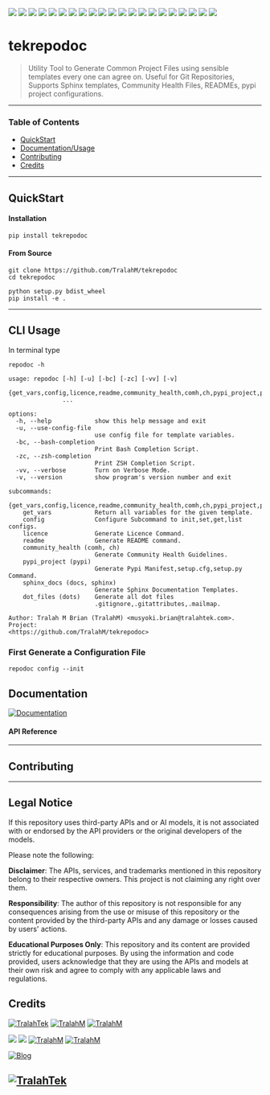 <img src="https://img.shields.io/github/license/TralahM/tekrepodoc"> <img src="https://img.shields.io/github/last-commit/TralahM/tekrepodoc"> <img src="https://img.shields.io/github/contributors/TralahM/tekrepodoc"> <img src="https://img.shields.io/github/issues-pr-raw/TralahM/tekrepodoc?color=blue"> <img src="https://img.shields.io/github/issues-pr-closed-raw/TralahM/tekrepodoc?color=red"> <img src="https://img.shields.io/github/issues-raw/TralahM/tekrepodoc?color=green"> <img src="https://img.shields.io/github/issues-closed-raw/TralahM/tekrepodoc?color=yellow"> <img src="https://img.shields.io/github/forks/TralahM/tekrepodoc?label=Forks&style=social"> <img src="https://img.shields.io/github/forks/TralahM/tekrepodoc?label=Forks&style=social"> <img src="https://img.shields.io/github/stars/TralahM/tekrepodoc?style=social"> <img src="https://img.shields.io/github/watchers/TralahM/tekrepodoc?label=Watch&style=social"> <img src="https://img.shields.io/github/downloads/TralahM/tekrepodoc/total"> <img src="https://img.shields.io/github/repo-size/TralahM/tekrepodoc"> <img src="https://img.shields.io/github/languages/count/TralahM/tekrepodoc"> <img src="https://img.shields.io/github/v/tag/TralahM/tekrepodoc"> <img src="https://img.shields.io/readthedocs/tekrepodoc">
<img src="https://img.shields.io/pypi/v/tekrepodoc"> <img src="https://img.shields.io/pypi/pyversions/tekrepodoc"> <img src="https://img.shields.io/pypi/wheel/tekrepodoc"> <img src="https://img.shields.io/pypi/status/tekrepodoc?label=pypi%20status"> <img src="https://img.shields.io/pypi/format/tekrepodoc?label=pypi%20format">

# tekrepodoc
> Utility Tool to Generate Common Project Files using sensible templates every one can agree on. Useful for Git Repositories, Supports Sphinx templates, Community Health Files, READMEs, pypi project configurations.


---

### Table of Contents
- [QuickStart](#QuickStart)
- [Documentation/Usage](#Documentation)
- [Contributing](#Contributing)
- [Credits](#Credits)

---
## QuickStart
#### Installation

```console
pip install tekrepodoc
```
#### From Source
```console
git clone https://github.com/TralahM/tekrepodoc
cd tekrepodoc

python setup.py bdist_wheel
pip install -e .

```
---

## CLI Usage
In terminal type
```console
repodoc -h
```

```
usage: repodoc [-h] [-u] [-bc] [-zc] [-vv] [-v]
               {get_vars,config,licence,readme,community_health,comh,ch,pypi_project,pypi,sphinx_docs,docs,sphinx,dot_files,dots}
               ...

options:
  -h, --help            show this help message and exit
  -u, --use-config-file
                        use config file for template variables.
  -bc, --bash-completion
                        Print Bash Completion Script.
  -zc, --zsh-completion
                        Print ZSH Completion Script.
  -vv, --verbose        Turn on Verbose Mode.
  -v, --version         show program's version number and exit

subcommands:
  {get_vars,config,licence,readme,community_health,comh,ch,pypi_project,pypi,sphinx_docs,docs,sphinx,dot_files,dots}
    get_vars            Return all variables for the given template.
    config              Configure Subcommand to init,set,get,list configs.
    licence             Generate Licence Command.
    readme              Generate README command.
    community_health (comh, ch)
                        Generate Community Health Guidelines.
    pypi_project (pypi)
                        Generate Pypi Manifest,setup.cfg,setup.py Command.
    sphinx_docs (docs, sphinx)
                        Generate Sphinx Documentation Templates.
    dot_files (dots)    Generate all dot files
                        .gitignore,.gitattributes,.mailmap.

Author: Tralah M Brian (TralahM) <musyoki.brian@tralahtek.com>. Project:
<https://github.com/TralahM/tekrepodoc>
```

### First Generate a Configuration File

```console
repodoc config --init

```

## Documentation

[![Documentation](https://img.shields.io/badge/Docs-tekrepodoc-blue.svg?style=for-the-badge)](https://tekrepodoc.readthedocs.io)


#### API Reference

---
## Contributing

---


## Legal Notice
If this repository uses third-party APIs and or AI models, it is not associated with or endorsed by the API providers or the original developers of the models.

Please note the following:

**Disclaimer**: The APIs, services, and trademarks mentioned in this repository belong to their respective owners. This project is not claiming any right over them.

**Responsibility**: The author of this repository is not responsible for any consequences arising from the use or misuse of this repository or the content provided by the third-party APIs and any damage or losses caused by users' actions.

**Educational Purposes Only**: This repository and its content are provided strictly for educational purposes. By using the information and code provided, users acknowledge that they are using the APIs and models at their own risk and agree to comply with any applicable laws and regulations.


## Credits
[![TralahTek](https://img.shields.io/badge/Organization-TralahTek-black.svg?style=for-the-badge&logo=github)](https://github.com/TralahTek)
[![TralahM](https://img.shields.io/badge/Engineer-TralahM-blue.svg?style=for-the-badge&logo=github)](https://github.com/TralahM)
[![TralahM](https://img.shields.io/badge/Maintainer-TralahM-green.svg?style=for-the-badge&logo=github)](https://github.com/TralahM)



[![](https://img.shields.io/badge/Github-TralahM-green?style=for-the-badge&logo=github)](https://github.com/TralahM)
[![](https://img.shields.io/badge/Twitter-%40tralahtek-blue?style=for-the-badge&logo=twitter)](https://twitter.com/TralahM)
[![TralahM](https://img.shields.io/badge/Kaggle-TralahM-purple.svg?style=for-the-badge&logo=kaggle)](https://kaggle.com/TralahM)
[![TralahM](https://img.shields.io/badge/LinkedIn-TralahM-white.svg?style=for-the-badge&logo=linkedin)](https://linkedin.com/in/TralahM)


[![Blog](https://img.shields.io/badge/Blog-tralahm.tralahtek.com-blue.svg?style=for-the-badge&logo=rss)](https://tralahm.tralahtek.com)

[![TralahTek](https://img.shields.io/badge/Organization-TralahTek-cyan.svg?style=for-the-badge)](https://org.tralahtek.com)
---
